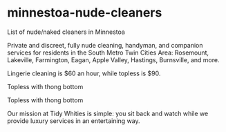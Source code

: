 # minnestoa-nude-cleaners
List of nude/naked cleaners in Minnestoa

[South Metro House Cleaning]: https://www.southmetrohousecleaning.com/

Private and discreet, fully nude cleaning, handyman, and companion services for residents in the South Metro Twin Cities Area: Rosemount, Lakeville, Farmington, Eagan, Apple Valley, Hastings, Burnsville, and more.

[Fantasy Maid Services Mankato]: https://www.facebook.com/fantasy.maid.services/

Lingerie cleaning is $60 an hour, while topless is $90.

[Sexy in MPLS]: https://sites.google.com/site/sexyinmplsmaid/home/our-services

Topless with thong bottom

[Sexy in MPLS]: https://sites.google.com/site/sexyinmplsmaid/home/our-services

Topless with thong bottom

[Tidy Whities]: https://www.tidywhitiesmn.com/

Our mission at Tidy Whities is simple: you sit back and watch while we provide luxury services in an entertaining way.

